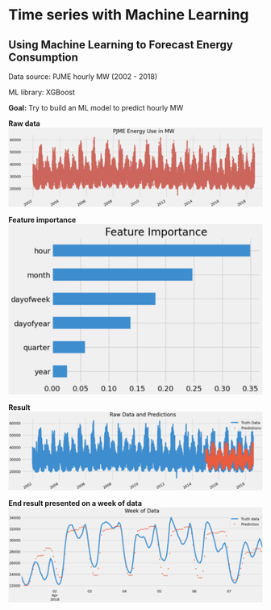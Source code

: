# Time series with Machine Learning

## Using Machine Learning to Forecast Energy Consumption

Data source: PJME hourly MW (2002 - 2018)

ML library: XGBoost


**Goal:** Try to build an ML model to predict hourly MW


**Raw data**
![](./screenshots/raw_data.png)



**Feature importance**
![](./screenshots/feature_importance.png)



**Result**
![](./screenshots/result.png)



**End result presented on a week of data**
![](./screenshots/week_of_data.png)
